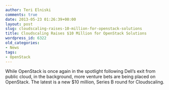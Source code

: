 ```yaml
---
author: Teri Elniski
comments: true
date: 2013-05-23 01:26:39+00:00
layout: post
slug: cloudscaling-raises-10-million-for-openstack-solutions
title: Cloudscaling Raises $10 Million for OpenStack Solutions
wordpress_id: 6322
old_categories:
- News
tags:
- OpenStack
---
```


While OpenStack is once again in the spotlight following Dell’s exit from public cloud, in the background, more venture bets are being placed on OpenStack. The latest is a new $10 million, Series B round for Cloudscaling.
